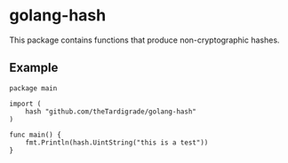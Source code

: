 # golang-hash

This package contains functions that produce non-cryptographic hashes.

## Example

```golang
package main

import (
	hash "github.com/theTardigrade/golang-hash"
)

func main() {
	fmt.Println(hash.UintString("this is a test"))
}
```
